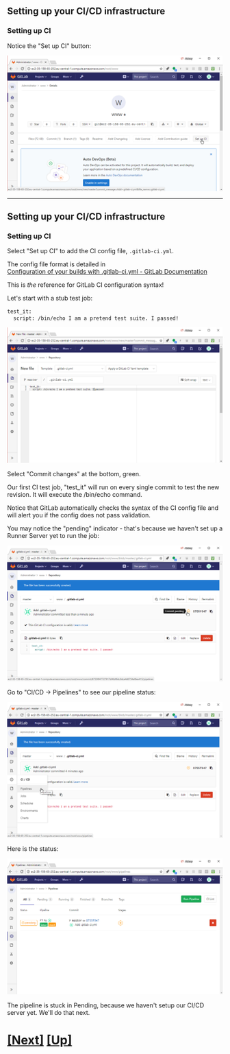 ## Setting up your CI/CD infrastructure
### Setting up CI

Notice the "Set up CI" button:

![notice the "Set up CI" button](img/setup_ci.png)

---

## Setting up your CI/CD infrastructure
### Setting up CI

Select "Set up CI" to add the CI config file, `.gitlab-ci.yml`.

The config file format is detailed in  
[Configuration of your builds with .gitlab-ci.yml - GitLab Documentation](https://docs.gitlab.com/ce/ci/yaml/README.html)

This is _the_ reference for GitLab CI configuration syntax!

Let's start with a stub test job:


```text
test_it:
  script: /bin/echo I am a pretend test suite. I passed!
```
![first CI job](img/pretend_test_1.png)

Select "Commit changes" at the bottom, green.

Our first CI test job, "test_it" will run on every single commit 
to test the new revision. It will execute the /bin/echo command.

Notice that GitLab automatically checks the syntax of the CI config file
and will alert you if the config does not pass validation.

You may notice the "pending" indicator - that's because we haven't
set up a Runner Server yet to run the job:

![pending pipeline](img/pending_pipeline.png)


Go to "CI/CD -> Pipelines" to see our pipeline status:

![pipelines menu](img/pipelines_menu.png)

Here is the status:

![stuck pipeline](img/stuck_pipeline.png)

The pipeline is stuck in Pending, because we haven't setup our CI/CD
server yet. We'll do that next.

# [[Next]](01_15-installing-docker.md) [[Up]](README.md)
